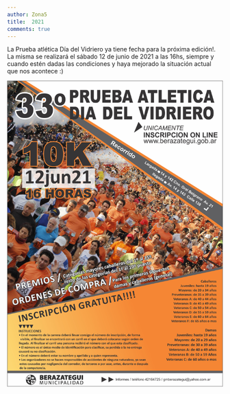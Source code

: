 ```yaml
---
author: Zona5
title:  2021
comments: true
---
```


La Prueba atlética Día del Vidriero ya tiene fecha para la próxima edición!. La misma se realizará el sábado 12 de junio de 2021 a las 16hs, siempre y cuando estén dadas las condiciones y haya mejorado la situación actual que nos acontece :)

![Volante](/assets/img/ed/2021/volante.jpg)